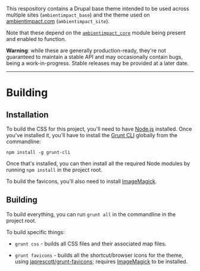 This respository contains a Drupal base theme intended to be used across
multiple sites (```ambientimpact_base```) and the theme used on
[ambientimpact.com](https://ambientimpact.com/) (```ambientimpact_site```).

Note that these depend on the
[```ambientimpact_core```](https://gitlab.com/Ambient.Impact/drupal-modules)
module being present and enabled to function.

**Warning**: while these are generally production-ready, they're not guaranteed
to maintain a stable API and may occasionally contain bugs, being a
work-in-progress. Stable releases may be provided at a later date.

-----------------

# Building

## Installation

To build the CSS for this project, you'll need to have
[Node.js](https://nodejs.org/) installed. Once you've installed it, you'll have
to install the [Grunt CLI](https://gruntjs.com/getting-started) globally from
the commandline:

```
npm install -g grunt-cli
```

Once that's installed, you can then install all the required Node modules by
running ```npm install``` in the project root.

To build the favicons, you'll also need to install
[ImageMagick](https://imagemagick.org/).

## Building

To build everything, you can run ```grunt all``` in the commandline in the
project root.

To build specific things:

* ```grunt css``` - builds all CSS files and their associated map files.

* ```grunt favicons``` - builds all the shortcut/browser icons for the theme, using [japrescott/grunt-favicons](https://github.com/japrescott/grunt-favicons); requires [ImageMagick](https://imagemagick.org/) to be installed.
